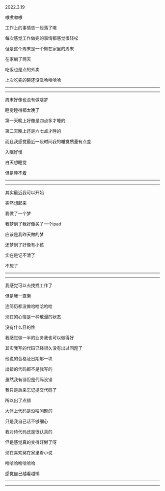 2022.3.19

嗷嗷嗷嗷

工作上的事情告一段落了嗷

每次感觉工作做完的事情都感觉很轻松

但是这个周末是一个懒在家里的周末

在家躺了两天

吃饭也是点的外卖

上次吃完的碗还没洗哈哈哈哈

-------------------

-----------------

周末好像也没有做啥梦

睡觉睡得都太晚了

第一天晚上好像是四点多才睡的

第二天晚上还是六七点才睡的

而且我感觉最近一段时间我的睡觉质量有点差

入眠好慢

白天想睡觉

但是睡不着

-----------

-----------------

其实最近我可以开始

突然想起来

我做了一个梦

我梦到了我好像买了一个ipad

应该是我昨天做的梦

还梦到了好像有小孩

实在是记不清了

不想了

-----------

------------------

我感觉可以去找找工作了

但是我一直懒

连简历都没做哈哈哈哈哈

现在的心情是一种散漫的状态

没有什么目的性

我感觉做一半的业务我也可以做得好

其实我写的代码已经很久没有出过问题了

他说的合格证日期那一块

出错的代码都不是我写的

虽然我有错但是代码没错

我只是后来忘记提交代码了

所以出了点错

大体上代码是没啥问题的

只是我自己话不够细心

我对待代码还是很认真的

但是感觉真的变得好懒了呀

现在喜欢窝在家里看小说

哈哈哈哈哈哈哈

感觉自己越看越懒

---------

------------

